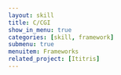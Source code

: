 ```yaml
---
layout: skill
title: C/CGI
show_in_menu: true
categories: [skill, framework]
submenu: true
menuitem: Frameworks
related_project: [Ititris]
---
```

